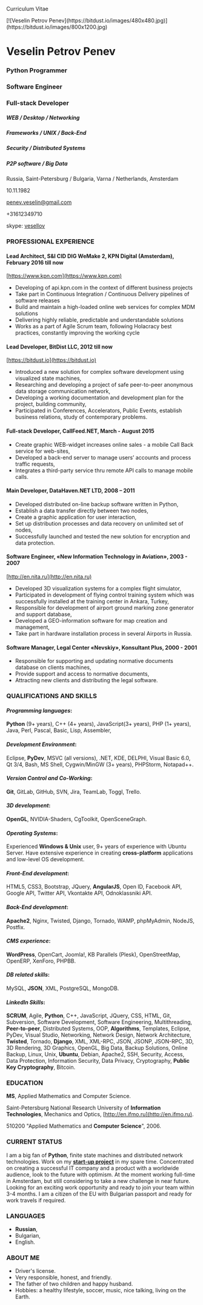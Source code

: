 Curriculum Vitae

<style type="text/css">div#veselin_penev img { float: right; border-radius: 370px; margin-top: 30px; width: 400px; height: 400px; }</style>
<div id="veselin_penev" markdown="1">
[![Veselin Petrov Penev](https://bitdust.io/images/480x480.jpg)](https://bitdust.io/images/800x1200.jpg)
</div>

# Veselin Petrov Penev

### Python Programmer 
### Software Engineer 
### Full-stack Developer 

##### WEB / Desktop / Networking 
##### Frameworks / UNIX / Back-End
##### Security / Distributed Systems 
##### P2P software / Big Data

Russia, Saint-Petersburg / Bulgaria, Varna / Netherlands, Amsterdam

10.11.1982

[penev.veselin@gmail.com](mailto:penev.veselin@gmail.com)

+31612349710

skype: [vesellov](skype:vesellov)



### PROFESSIONAL EXPERIENCE

#### Lead Architect, S&I CID DIG WeMake 2, KPN Digital (Amsterdam), February 2016  till now
[https://www.kpn.com](https://www.kpn.com)

+ Developing of api.kpn.com in the context of different business projects
+ Take part in Continuous Integration / Continuous Delivery pipelines of software releases
+ Build and maintain a high-loaded online web services for complex MDM solutions
+ Delivering highly reliable, predictable and understandable solutions
+ Works as a part of Agile Scrum team, following Holacracy best practices, constantly improving the working cycle

#### Lead Developer, __BitDist LLC__, 2012 till now
[https://bitdust.io](https://bitdust.io)

+ Introduced a new solution for complex software development using visualized state machines,
+ Researching and developing a project of safe peer-to-peer anonymous data storage communication network,
+ Developing a working documentation and development plan for the project, building community,
+ Participated in Conferences, Accelerators, Public Events, establish business relations, study of contemporary problems.

#### Full-stack Developer, __CallFeed.NET__, March - August 2015

+ Create graphic WEB-widget increases online sales - a mobile Call Back service for web-sites,
+ Developed a back-end server to manage users’ accounts and process traffic requests,
+ Integrates a third-party service thru remote API calls to manage mobile calls.

#### Main Developer, __DataHaven.NET LTD__, 2008 – 2011

+ Developed distributed on-line backup software written in Python,
+ Establish a data transfer directly between two nodes,
+ Create a graphic application for user interaction,
+ Set up distribution processes and data recovery on unlimited set of nodes,
+ Successfully launched and tested the new solution for encryption and data protection.

#### Software Engineer, __«New Information Technology in Aviation»__, 2003 - 2007
[http://en.nita.ru](http://en.nita.ru)

+ Developed 3D visualization systems for a complex flight simulator,
+ Participated in development of flying control training system which was successfully installed at the training center in Ankara, Turkey,
+ Responsible for development of airport ground marking zone generator and support database,
+ Developed a GEO-information software for map creation and management,
+ Take part in hardware installation process in several Airports in Russia.

#### Software Manager, Legal Center «Nevskiy», __Konsultant Plus__, 2000 - 2001

+ Responsible for supporting and updating normative documents database on clients machines,
+ Provide support and access to normative documents,
+ Attracting new clients and distributing the legal software.



### QUALIFICATIONS AND SKILLS

#### _Programming languages_:

__Python__ (9+ years), C++ (4+ years), JavaScript(3+ years), PHP (1+ years), Java, Perl, Pascal, Basic, Lisp, Assembler,

#### _Development Environment_:

Eclipse, __PyDev__, MSVC (all versions), .NET, KDE, DELPHI, Visual Basic 6.0,
Qt 3/4, Bash, MS Shell, Cygwin/MinGW (3+ years), PHPStorm, Notapad++.

#### _Version Control and Co-Working_:

__Git__, GitLab, GitHub, SVN, Jira, TeamLab, Toggl, Trello.

#### _3D development_:

__OpenGL__, NVIDIA-Shaders, CgToolkit, OpenSceneGraph.

#### _Operating Systems_:

Experienced __Windows & Unix__ user, 9+ years of experience with Ubuntu Server.
Have extensive experience in creating __cross-platform__ applications and low-level OS development.

#### _Front-End development_:

HTML5, CSS3, Bootstrap, JQuery, __AngularJS__, Open ID, Facebook API, Google API, Twitter API, Vkontakte API, Odnoklassniki API.

#### _Back-End development_:

__Apache2__, Nginx, Twisted, Django, Tornado, WAMP, phpMyAdmin, NodeJS, Postfix.

#### _CMS experience_:

__WordPress__, OpenCart, Joomla!, KB Parallels (Plesk), OpenStreetMap, OpenERP, XenForo, PHPBB.

#### _DB related skills_:

MySQL, __JSON__, XML, PostgreSQL, MongoDB.

#### _LinkedIn Skills_:

__SCRUM__, Agile, __Python__, C++, JavaScript, JQuery, CSS, HTML, Git, Subversion, Software Development, Software Engineering,  Multithreading, __Peer-to-peer__, Distributed Systems, OOP, __Algorithms__, Templates, Eclipse, PyDev, Visual Studio, Networking, Network Design, Network Architecture, __Twisted__, Tornado, __Django__, XML, XML-RPC, JSON, JSONP, JSON-RPC, 3D, 3D Rendering, 3D Graphics, OpenGL, Big Data, Backup Solutions, Online Backup, Linux, Unix, __Ubuntu__, Debian, Apache2, SSH, Security, Access, Data Protection, Information Security, Data Privacy, Cryptography, __Public Key Cryptography__, Bitcoin.
 

### EDUCATION

__MS__, Applied Mathematics and Computer Science.

Saint-Petersburg National Research University of __Information Technologies__, Mechanics and Optics, [http://en.ifmo.ru](http://en.ifmo.ru).

510200 "Applied Mathematics and __Computer Science__", 2006.


### CURRENT STATUS

I am a big fan of __Python__, finite state machines and distributed network technologies.
Work on my [__start-up project__](https://bitdust.io) in my spare time. Concentrated on creating a successful IT company and a product with a worldwide audience, look to the future with optimism. 
At the moment working full-time in Amsterdam, but still considering to take a new challenge in near future. Looking for an exciting work opportunity and ready to join your team within 3-4 months. 
I am a citizen of the EU with Bulgarian passport and ready for work travels if required.

 
### LANGUAGES

+ __Russian__,
+ Bulgarian,
+ English.


### ABOUT ME

+ Driver's license.
+ Very responsible, honest, and friendly.
+ The father of two children and happy husband.
+ Hobbies: a healthy lifestyle, soccer, music, nice talking, living on the Earth.


